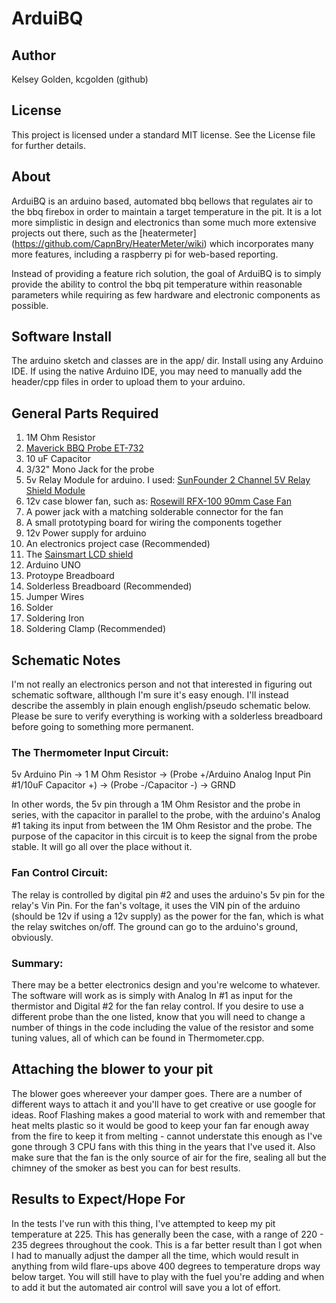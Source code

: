 ArduiBQ
=======

Author
------

Kelsey Golden, kcgolden (github)

License
-------

This project is licensed under a standard MIT license. See the License file for further details.

About
-----

ArduiBQ is an arduino based, automated bbq bellows that regulates air to the bbq firebox in order to maintain a target temperature in the pit. It is a lot more simplistic in design and electronics than some much more extensive projects out there, such as the [heatermeter] (https://github.com/CapnBry/HeaterMeter/wiki) which incorporates many more features, including a raspberry pi for web-based reporting. 

Instead of providing a feature rich solution, the goal of ArduiBQ is to simply provide the ability to control the bbq pit temperature within reasonable parameters while requiring as few hardware and electronic components as possible.

Software Install
----------------

  The arduino sketch and classes are in the app/ dir. Install using any Arduino IDE. If using the native Arduino IDE, you may need to manually add the header/cpp files in order to upload them to your arduino.

General Parts Required
----------------------

  1. 1M Ohm Resistor
  2. [Maverick BBQ Probe ET-732](http://www.amazon.com/Maverick-ET732-Replacement-Chamber-Probe/dp/B006XLWL7K/ref=sr_1_4?ie=UTF8&qid=1389661984&sr=8-4&keywords=ET-732)
  3. 10 uF Capacitor
  4. 3/32" Mono Jack for the probe
  5. 5v Relay Module for arduino. I used: [SunFounder 2 Channel 5V Relay Shield Module](http://www.amazon.com/gp/product/B00E0NTPP4/ref=oh_details_o01_s00_i01?ie=UTF8&psc=1)
  6. 12v case blower fan, such as: [Rosewill RFX-100 90mm Case Fan](http://www.amazon.com/gp/product/B00552Q7SC/ref=oh_details_o08_s00_i00?ie=UTF8&psc=1)
  7. A power jack with a matching solderable connector for the fan
  8. A small prototyping board for wiring the components together
  9. 12v Power supply for arduino
  10. An electronics project case (Recommended)
  11. The [Sainsmart LCD shield](http://www.amazon.com/SainSmart-Keypad-Arduino-Mega2560-Duemilanove/dp/B006OVYI1G)
  12. Arduino UNO
  13. Protoype Breadboard
  14. Solderless Breadboard (Recommended)
  15. Jumper Wires
  16. Solder
  17. Soldering Iron
  18. Soldering Clamp (Recommended)
  
Schematic Notes
---------------

I'm not really an electronics person and not that interested in figuring out schematic software, allthough I'm sure it's easy enough. I'll instead describe the assembly in plain enough english/pseudo schematic below. Please be sure to verify everything is working with a solderless breadboard before going to something more permanent.

### The Thermometer Input Circuit:
5v Arduino Pin -> 1 M Ohm Resistor -> (Probe +/Arduino Analog Input Pin #1/10uF Capacitor +) -> (Probe -/Capacitor -) -> GRND

In other words, the 5v pin through a 1M Ohm Resistor and the probe in series, with the capacitor in parallel to the probe, with the arduino's Analog #1 taking its input from between the 1M Ohm Resistor and the probe. The purpose of the capacitor in this circuit is to keep the signal from the probe stable. It will go all over the place without it.

### Fan Control Circuit:

The relay is controlled by digital pin #2 and uses the arduino's 5v pin for the relay's Vin Pin. For the fan's voltage, it uses the VIN pin of the arduino (should be 12v if using a 12v supply) as the power for the fan, which is what the relay switches on/off. The ground can go to the arduino's ground, obviously.

### Summary:

There may be a better electronics design and you're welcome to whatever. The software will work as is simply with Analog In #1 as input for the thermistor and Digital #2 for the fan relay control. If you desire to use a different probe than the one listed, know that you will need to change a number of things in the code including the value of the resistor and some tuning values, all of which can be found in Thermometer.cpp.

Attaching the blower to your pit
--------------------------------

The blower goes whereever your damper goes. There are a number of different ways to attach it and you'll have to get creative or use google for ideas. Roof Flashing makes a good material to work with and remember that heat melts plastic so it would be good to keep your fan far enough away from the fire to keep it from melting - cannot understate this enough as I've gone through 3 CPU fans with this thing in the years that I've used it. Also make sure that the fan is the only source of air for the fire, sealing all but the chimney of the smoker as best you can for best results.

Results to Expect/Hope For
--------------------------

In the tests I've run with this thing, I've attempted to keep my pit temperature at 225. This has generally been the case, with a range of 220 - 235 degrees throughout the cook. This is a far better result than I got when I had to manually adjust the damper all the time, which would result in anything from wild flare-ups above 400 degrees to temperature drops way below target. You will still have to play with the fuel you're adding and when to add it but the automated air control will save you a lot of effort.
